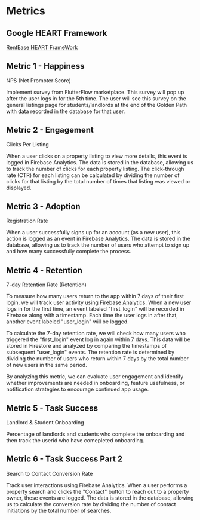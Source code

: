 # Metrics

## Google HEART Framework
[RentEase HEART FrameWork](https://docs.google.com/presentation/d/1lZQ8L8J6KBpiQgjMlItVQNbLG9vUb1vhW1mT_8wzphU/edit?usp=sharing)

## Metric 1 - Happiness 
NPS (Net Promoter Score)

Implement survey from FlutterFlow marketplace. This survey will pop up after the user logs in for the 5th time. The user will see this survey on the general listings page for students/landlords at the end of the Golden Path with data recorded in the database for that user.

## Metric 2 - Engagement
Clicks Per Listing

When a user clicks on a property listing to view more details, this event is logged in Firebase Analytics. The data is stored in the database, allowing us to track the number of clicks for each property listing. The click-through rate (CTR) for each listing can be calculated by dividing the number of clicks for that listing by the total number of times that listing was viewed or displayed.

## Metric 3 - Adoption
Registration Rate

When a user successfully signs up for an account (as a new user), this action is logged as an event in Firebase Analytics. The data is stored in the database, allowing us to track the number of users who attempt to sign up and how many successfully complete the process.

## Metric 4 - Retention
7-day Retention Rate (Retention)

To measure how many users return to the app within 7 days of their first login, we will track user activity using Firebase Analytics. When a new user logs in for the first time, an event labeled "first_login" will be recorded in Firebase along with a timestamp. Each time the user logs in after that, another event labeled "user_login" will be logged.

To calculate the 7-day retention rate, we will check how many users who triggered the "first_login" event log in again within 7 days. This data will be stored in Firestore and analyzed by comparing the timestamps of subsequent "user_login" events. The retention rate is determined by dividing the number of users who return within 7 days by the total number of new users in the same period.

By analyzing this metric, we can evaluate user engagement and identify whether improvements are needed in onboarding, feature usefulness, or notification strategies to encourage continued app usage.

## Metric 5 - Task Success
Landlord & Student Onboarding

Percentage of landlords and students who complete the onboarding and then track the userid who have comepleted onboarding.

## Metric 6 - Task Success Part 2
Search to Contact Conversion Rate

Track user interactions using Firebase Analytics. When a user performs a property search and clicks the "Contact" button to reach out to a property owner, these events are logged. The data is stored in the database, allowing us to calculate the conversion rate by dividing the number of contact initiations by the total number of searches.




